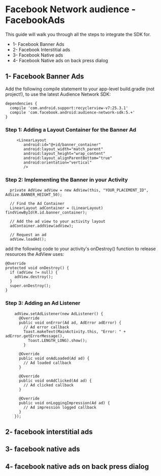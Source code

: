 # Facebook Network audience - FacebookAds
This guide will walk you through all the steps to integrate the SDK for.
- 1- Facebook Banner Ads
- 2- Facebook Interstitial ads
- 3- Facebook Native ads
- 4- Facebook Native ads on back press dialog

## 1- Facebook Banner Ads
Add the following compile statement to your app-level build.gradle (not project!), to use the latest Audience Network SDK:
```
dependencies {
  compile 'com.android.support:recyclerview-v7:25.3.1'
  compile 'com.facebook.android:audience-network-sdk:5.+'
}
```
### Step 1: Adding a Layout Container for the Banner Ad
```
     <LinearLayout
        android:id="@+id/banner_container"
        android:layout_width="match_parent"
        android:layout_height="wrap_content"
        android:layout_alignParentBottom="true"
        android:orientation="vertical"
        />
```
### Step 2: Implementing the Banner in your Activity
```
  private AdView adView = new AdView(this, "YOUR_PLACEMENT_ID", AdSize.BANNER_HEIGHT_50);

  // Find the Ad Container
  LinearLayout adContainer = (LinearLayout) findViewById(R.id.banner_container);

  // Add the ad view to your activity layout
  adContainer.addView(adView);
 
  // Request an ad
  adView.loadAd();
```
add the following code to your activity's onDestroy() function to release resources the AdView uses:
```
@Override
protected void onDestroy() {
  if (adView != null) {
    adView.destroy();
  }
  super.onDestroy();
}
```
### Step 3: Adding an Ad Listener
```
    adView.setAdListener(new AdListener() {
      @Override
      public void onError(Ad ad, AdError adError) {
        // Ad error callback
        Toast.makeText(MainActivity.this, "Error: " + adError.getErrorMessage(),
          Toast.LENGTH_LONG).show();
        }

      @Override
      public void onAdLoaded(Ad ad) {
        // Ad loaded callback
      }

      @Override
      public void onAdClicked(Ad ad) {
        // Ad clicked callback
      }

      @Override
      public void onLoggingImpression(Ad ad) {
        // Ad impression logged callback
      }
    });
```

## 2- facebook interstitial ads
## 3- facebook native ads
## 4- facebook native ads on back press dialog
